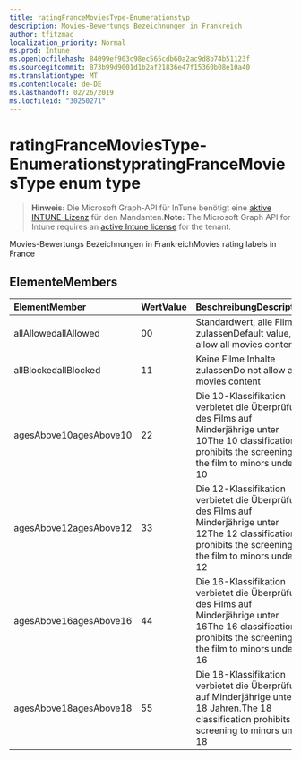 ```yaml
---
title: ratingFranceMoviesType-Enumerationstyp
description: Movies-Bewertungs Bezeichnungen in Frankreich
author: tfitzmac
localization_priority: Normal
ms.prod: Intune
ms.openlocfilehash: 84099ef903c98ec565cdb60a2ac9d8b74b51123f
ms.sourcegitcommit: 873b99d9001d1b2af21836e47f15360b08e10a40
ms.translationtype: MT
ms.contentlocale: de-DE
ms.lasthandoff: 02/26/2019
ms.locfileid: "30250271"
---
```

# <a name="ratingfrancemoviestype-enum-type"></a><span data-ttu-id="6e6e2-103">ratingFranceMoviesType-Enumerationstyp</span><span class="sxs-lookup"><span data-stu-id="6e6e2-103">ratingFranceMoviesType enum type</span></span>

> <span data-ttu-id="6e6e2-104">**Hinweis:** Die Microsoft Graph-API für InTune benötigt eine [aktive INTUNE-Lizenz](https://go.microsoft.com/fwlink/?linkid=839381) für den Mandanten.</span><span class="sxs-lookup"><span data-stu-id="6e6e2-104">**Note:** The Microsoft Graph API for Intune requires an [active Intune license](https://go.microsoft.com/fwlink/?linkid=839381) for the tenant.</span></span>

<span data-ttu-id="6e6e2-105">Movies-Bewertungs Bezeichnungen in Frankreich</span><span class="sxs-lookup"><span data-stu-id="6e6e2-105">Movies rating labels in France</span></span>

## <a name="members"></a><span data-ttu-id="6e6e2-106">Elemente</span><span class="sxs-lookup"><span data-stu-id="6e6e2-106">Members</span></span>
|<span data-ttu-id="6e6e2-107">Element</span><span class="sxs-lookup"><span data-stu-id="6e6e2-107">Member</span></span>|<span data-ttu-id="6e6e2-108">Wert</span><span class="sxs-lookup"><span data-stu-id="6e6e2-108">Value</span></span>|<span data-ttu-id="6e6e2-109">Beschreibung</span><span class="sxs-lookup"><span data-stu-id="6e6e2-109">Description</span></span>|
|:---|:---|:---|
|<span data-ttu-id="6e6e2-110">allAllowed</span><span class="sxs-lookup"><span data-stu-id="6e6e2-110">allAllowed</span></span>|<span data-ttu-id="6e6e2-111">0</span><span class="sxs-lookup"><span data-stu-id="6e6e2-111">0</span></span>|<span data-ttu-id="6e6e2-112">Standardwert, alle Filme zulassen</span><span class="sxs-lookup"><span data-stu-id="6e6e2-112">Default value, allow all movies content</span></span>|
|<span data-ttu-id="6e6e2-113">allBlocked</span><span class="sxs-lookup"><span data-stu-id="6e6e2-113">allBlocked</span></span>|<span data-ttu-id="6e6e2-114">1</span><span class="sxs-lookup"><span data-stu-id="6e6e2-114">1</span></span>|<span data-ttu-id="6e6e2-115">Keine Filme Inhalte zulassen</span><span class="sxs-lookup"><span data-stu-id="6e6e2-115">Do not allow any movies content</span></span>|
|<span data-ttu-id="6e6e2-116">agesAbove10</span><span class="sxs-lookup"><span data-stu-id="6e6e2-116">agesAbove10</span></span>|<span data-ttu-id="6e6e2-117">2</span><span class="sxs-lookup"><span data-stu-id="6e6e2-117">2</span></span>|<span data-ttu-id="6e6e2-118">Die 10-Klassifikation verbietet die Überprüfung des Films auf Minderjährige unter 10</span><span class="sxs-lookup"><span data-stu-id="6e6e2-118">The 10 classification prohibits the screening of the film to minors under 10</span></span>|
|<span data-ttu-id="6e6e2-119">agesAbove12</span><span class="sxs-lookup"><span data-stu-id="6e6e2-119">agesAbove12</span></span>|<span data-ttu-id="6e6e2-120">3</span><span class="sxs-lookup"><span data-stu-id="6e6e2-120">3</span></span>|<span data-ttu-id="6e6e2-121">Die 12-Klassifikation verbietet die Überprüfung des Films auf Minderjährige unter 12</span><span class="sxs-lookup"><span data-stu-id="6e6e2-121">The 12 classification prohibits the screening of the film to minors under 12</span></span>|
|<span data-ttu-id="6e6e2-122">agesAbove16</span><span class="sxs-lookup"><span data-stu-id="6e6e2-122">agesAbove16</span></span>|<span data-ttu-id="6e6e2-123">4</span><span class="sxs-lookup"><span data-stu-id="6e6e2-123">4</span></span>|<span data-ttu-id="6e6e2-124">Die 16-Klassifikation verbietet die Überprüfung des Films auf Minderjährige unter 16</span><span class="sxs-lookup"><span data-stu-id="6e6e2-124">The 16 classification prohibits the screening of the film to minors under 16</span></span>|
|<span data-ttu-id="6e6e2-125">agesAbove18</span><span class="sxs-lookup"><span data-stu-id="6e6e2-125">agesAbove18</span></span>|<span data-ttu-id="6e6e2-126">5</span><span class="sxs-lookup"><span data-stu-id="6e6e2-126">5</span></span>|<span data-ttu-id="6e6e2-127">Die 18-Klassifikation verbietet die Überprüfung auf Minderjährige unter 18 Jahren.</span><span class="sxs-lookup"><span data-stu-id="6e6e2-127">The 18 classification prohibits the screening to minors under 18</span></span>|



